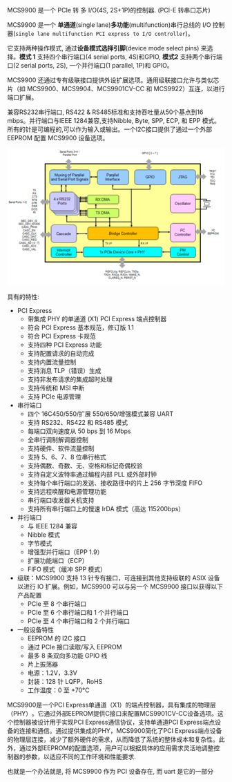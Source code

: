 
MCS9900 是一个 PCIe 转 多 I/O(4S, 2S+1P)的控制器. (PCI-E 转串口芯片)

MCS9900 是一个 **单通道**(single lane)**多功能**(multifunction)串行总线的 I/O 控制器(`single lane multifunction PCI express to I/O controller`)。

它支持两种操作模式, 通过**设备模式选择引脚**(device mode select pins) 来选择。**模式 1** 支持四个串行端口(4 serial ports, 4S)和GPIO, **模式2** 支持两个串行端口(2 serial ports, 2S), 一个并行端口(1 parallel, 1P)和 GPIO。

MCS9900 还通过专有级联接口提供外设扩展选项。通用级联接口允许与类似芯片（如 MCS9900、MCS9904、MCS9901CV-CC 和 MCS9922）互连，以进行端口扩展。

兼容RS232串行端口, RS422 & RS485标准和支持吞吐量从50个基点到16 mbps。并行端口与IEEE 1284兼容,支持Nibble, Byte, SPP, ECP, 和 EPP 模式。所有的针是可编程的,可以作为输入或输出。一个I2C接口提供了通过一个外部 EEPROM 配置 MCS9900 设备选项。

![2024-08-12-18-11-40.png](./images/2024-08-12-18-11-40.png)

具有的特性:

* PCI Express
  - 带集成 PHY 的单通道 (X1) PCI Express 端点控制器
  - 符合 PCI Express 基本规范，修订版 1.1
  - 符合 PCI Express 卡规范
  - 支持四种 PCI Express 功能
  - 支持配置请求的自动完成
  - 支持内置流量控制
  - 支持消息 TLP（错误）生成
  - 支持非发布请求的集成超时处理
  - 支持传统和 MSI 中断
  - 支持 PCIe 电源管理
* 串行端口
  - 四个 16C450/550/扩展 550/650/增强模式兼容 UART
  - 支持 RS232、RS422 和 RS485 模式
  - 每端口双向速度从 50 bps 到 16 Mbps
  - 全串行调制解调器控制
  - 支持硬件、软件流量控制
  - 支持 5、6、7、8 位串行格式
  - 支持偶数、奇数、无、空格和标记奇偶校验
  - 支持自定义波特率通过编程内部 PLL 或外部时钟
  - 支持每个串行端口的发送、接收路径中的片上 256 字节深度 FIFO
  - 支持远程唤醒和电源管理功能
  - 串行端口收发器关机支持
  - 支持所有串行端口上的慢速 IrDA 模式（高达 115200bps）
* 并行端口
  - 与 IEEE 1284 兼容
  - Nibble 模式
  - 字节模式
  - 增强型并行端口（EPP 1.9）
  - 扩展功能端口（ECP）
  - FIFO 模式（缓冲 SPP 模式）
* 级联：MCS9900 支持 13 针专有接口，可连接到其他支持级联的 ASIX 设备以进行 IO 扩展。例如，MCS9900 可以与另一个 MCS9900 接口以获得以下产品配置
  - PCIe 至 8 个串行端口
  - PCIe 至 6 个串行端口和 1 个并行端口
  - PCIe 至 4 个串行端口和 2 个并行端口
* 一般设备特性
  - EEPROM 的 I2C 接口
  - 通过 PCIe 接口读取/写入 EEPROM
  - 最多 8 条双向多功能 GPIO 线
  - 片上振荡器
  - 电源：1.2V，3.3V
  - 封装：128 针 LQFP，RoHS
  - 工作温度：0 至 +70°C


MCS9900是一个PCI Express单通道（‌X1）‌的端点控制器，‌具有集成的物理层（‌PHY）‌。‌它通过外部EEPROM提供C接口来配置MCS9901CV-CC设备选项。‌这个控制器被设计用于实现PCI Express通信协议，‌支持单通道PCI Express端点设备的连接和通信。‌通过提供集成的PHY，‌MCS9900简化了PCI Express端点设备的物理层连接，‌减少了额外硬件的需求，‌从而降低了系统的整体成本和复杂性。‌此外，‌通过外部EEPROM的配置选项，‌用户可以根据具体的应用需求灵活地调整控制器的参数，‌以适应不同的工作环境和性能要求.



也就是一个办法就是, 将 MCS9900 作为 PCI 设备存在, 而 uart 是它的一部分 